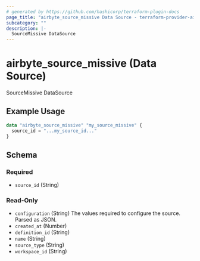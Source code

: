 ```yaml
---
# generated by https://github.com/hashicorp/terraform-plugin-docs
page_title: "airbyte_source_missive Data Source - terraform-provider-airbyte"
subcategory: ""
description: |-
  SourceMissive DataSource
---
```


# airbyte_source_missive (Data Source)

SourceMissive DataSource

## Example Usage

```terraform
data "airbyte_source_missive" "my_source_missive" {
  source_id = "...my_source_id..."
}
```

<!-- schema generated by tfplugindocs -->
## Schema

### Required

- `source_id` (String)

### Read-Only

- `configuration` (String) The values required to configure the source. Parsed as JSON.
- `created_at` (Number)
- `definition_id` (String)
- `name` (String)
- `source_type` (String)
- `workspace_id` (String)
